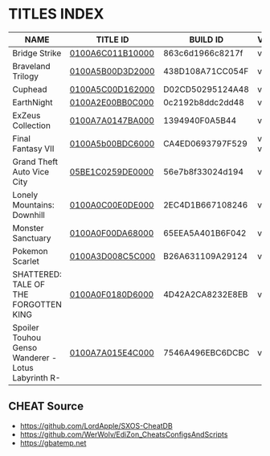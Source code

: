 # TITLES INDEX


| NAME | TITLE ID | BUILD ID | VERSION |
| --- | --- | --- | --- |
| Bridge Strike | [0100A6C011B10000](https://github.com/OldManKain/CheatModsSavesDB/tree/main/Titles/0100A6C011B10000) | 863c6d1966c8217f | v1.0.0 |
| Braveland Trilogy | [0100A5B00D3D2000](https://github.com/OldManKain/CheatModsSavesDB/tree/main/Titles/0100A5B00D3D2000) | 438D108A71CC054F | v1.0.0 |
| Cuphead | [0100A5C00D162000](https://github.com/OldManKain/CheatModsSavesDB/tree/main/Titles/0100a5c00d162000) | D02CD50295124A48 | v1.3.4 |
| EarthNight | [0100A2E00BB0C000](https://github.com/OldManKain/CheatModsSavesDB/tree/main/Titles/0100A2E00BB0C000) | 0c2192b8ddc2dd48 | v1.0.0 |
| ExZeus Collection | [0100A7A0147BA000](https://github.com/OldManKain/CheatModsSavesDB/tree/main/Titles/0100A7A0147BA000) | 1394940F0A5B44 | v1.0.0 |
| Final Fantasy VII | [0100A5b00BDC6000](https://github.com/OldManKain/CheatModsSavesDB/tree/main/Titles/0100a5b00bdc6000) | CA4ED0693797F529 | v1.0.2, v1.0.2_5 |
| Grand Theft Auto Vice City | [05BE1C0259DE0000](https://github.com/OldManKain/CheatModsSavesDB/tree/main/Titles/05BE1C0259DE0000) | 56e7b8f33024d194 | v1.0.0 |
| Lonely Mountains: Downhill | [0100A0C00E0DE000](https://github.com/OldManKain/CheatModsSavesDB/tree/main/Titles/0100A0C00E0DE000) | 2EC4D1B667108246 | v1.0.0 |
| Monster Sanctuary | [0100A0F00DA68000](https://github.com/OldManKain/CheatModsSavesDB/tree/main/Titles/0100A0F00DA68000) | 65EEA5A401B6F042 | v1.3.0 |
| Pokemon Scarlet | [0100A3D008C5C000](https://github.com/OldManKain/CheatModsSavesDB/tree/main/Titles/0100A3D008C5C000) | B26A631109A29124 | v1.0.1 |
| SHATTERED: TALE OF THE FORGOTTEN KING |  [0100A0F0180D6000](https://github.com/OldManKain/CheatModsSavesDB/tree/main/Titles/0100A0F0180D6000) | 4D42A2CA8232E8EB | v1.0.0 |
| Spoiler Touhou Genso Wanderer -Lotus Labyrinth R-| [0100A7A015E4C000](https://github.com/OldManKain/CheatModsSavesDB/tree/main/Titles/0100A7A015E4C000) | 7546A496EBC6DCBC | v1.0.0 |

## CHEAT Source
- https://github.com/LordApple/SXOS-CheatDB
- https://github.com/WerWolv/EdiZon_CheatsConfigsAndScripts
- https://gbatemp.net
